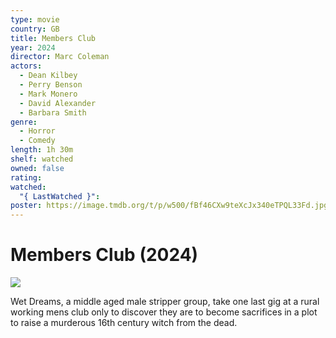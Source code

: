 ```yaml
---
type: movie
country: GB
title: Members Club
year: 2024
director: Marc Coleman
actors:
  - Dean Kilbey
  - Perry Benson
  - Mark Monero
  - David Alexander
  - Barbara Smith
genre:
  - Horror
  - Comedy
length: 1h 30m
shelf: watched
owned: false
rating:
watched:
  "{ LastWatched }":
poster: https://image.tmdb.org/t/p/w500/fBf46CXw9teXcJx340eTPQL33Fd.jpg
---
```


# Members Club (2024)

![](https://image.tmdb.org/t/p/w500/fBf46CXw9teXcJx340eTPQL33Fd.jpg)

Wet Dreams, a middle aged male stripper group, take one last gig at a rural working mens club only to discover they are to become sacrifices in a plot to raise a murderous 16th century witch from the dead.
